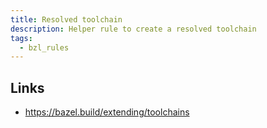 ```yaml
---
title: Resolved toolchain
description: Helper rule to create a resolved toolchain
tags:
  - bzl_rules
---
```


## Links

- https://bazel.build/extending/toolchains

